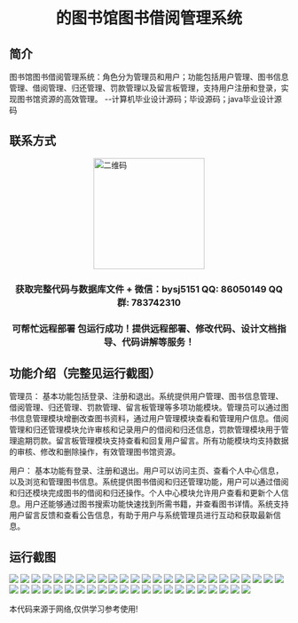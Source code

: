 <p><h1 align="center">的图书馆图书借阅管理系统</h1></p>

## 简介
图书馆图书借阅管理系统：角色分为管理员和用户；功能包括用户管理、图书信息管理、借阅管理、归还管理、罚款管理以及留言板管理，支持用户注册和登录，实现图书馆资源的高效管理。    --计算机毕业设计源码；毕设源码；java毕业设计源码


## 联系方式
<img src="https://bs-1329754181.cos.ap-shanghai.myqcloud.com/wx.jpg" alt="二维码" style="display: block; margin: 0 auto;" width="200px">
<p><h3 align="center">获取完整代码与数据库文件 + 微信：bysj5151 QQ: 86050149 QQ群: 783742310</h3></p>
<p><h3 align="center">可帮忙远程部署 包运行成功！提供远程部署、修改代码、设计文档指导、代码讲解等服务！</h3></p>

## 功能介绍（完整见运行截图）
管理员： 基本功能包括登录、注册和退出。系统提供用户管理、图书信息管理、借阅管理、归还管理、罚款管理、留言板管理等多项功能模块。管理员可以通过图书信息管理模块增删改查图书资料，通过用户管理模块查看和管理用户信息。借阅管理和归还管理模块允许审核和记录用户的借阅和归还信息，罚款管理模块用于管理逾期罚款。留言板管理模块支持查看和回复用户留言。所有功能模块均支持数据的审核、修改和删除操作，有效管理图书馆资源。

用户： 基本功能有登录、注册和退出。用户可以访问主页、查看个人中心信息，以及浏览和管理图书信息。系统提供图书借阅和归还管理功能，用户可以通过借阅和归还模块完成图书的借阅和归还操作。个人中心模块允许用户查看和更新个人信息。用户还能够通过图书搜索功能快速找到所需书籍，并查看图书详情。系统支持用户留言反馈和查看公告信息，有助于用户与系统管理员进行互动和获取最新信息。


## 运行截图
![](https://bs-1329754181.cos.ap-shanghai.myqcloud.com/ssm/LibraryBookBorrowingManagementSystem/img/001.jpg)
![](https://bs-1329754181.cos.ap-shanghai.myqcloud.com/ssm/LibraryBookBorrowingManagementSystem/img/002.jpg)
![](https://bs-1329754181.cos.ap-shanghai.myqcloud.com/ssm/LibraryBookBorrowingManagementSystem/img/003.jpg)
![](https://bs-1329754181.cos.ap-shanghai.myqcloud.com/ssm/LibraryBookBorrowingManagementSystem/img/004.jpg)
![](https://bs-1329754181.cos.ap-shanghai.myqcloud.com/ssm/LibraryBookBorrowingManagementSystem/img/005.jpg)
![](https://bs-1329754181.cos.ap-shanghai.myqcloud.com/ssm/LibraryBookBorrowingManagementSystem/img/006.jpg)
![](https://bs-1329754181.cos.ap-shanghai.myqcloud.com/ssm/LibraryBookBorrowingManagementSystem/img/007.jpg)
![](https://bs-1329754181.cos.ap-shanghai.myqcloud.com/ssm/LibraryBookBorrowingManagementSystem/img/008.jpg)
![](https://bs-1329754181.cos.ap-shanghai.myqcloud.com/ssm/LibraryBookBorrowingManagementSystem/img/009.jpg)
![](https://bs-1329754181.cos.ap-shanghai.myqcloud.com/ssm/LibraryBookBorrowingManagementSystem/img/010.jpg)
![](https://bs-1329754181.cos.ap-shanghai.myqcloud.com/ssm/LibraryBookBorrowingManagementSystem/img/011.jpg)
![](https://bs-1329754181.cos.ap-shanghai.myqcloud.com/ssm/LibraryBookBorrowingManagementSystem/img/012.jpg)
![](https://bs-1329754181.cos.ap-shanghai.myqcloud.com/ssm/LibraryBookBorrowingManagementSystem/img/013.jpg)
![](https://bs-1329754181.cos.ap-shanghai.myqcloud.com/ssm/LibraryBookBorrowingManagementSystem/img/014.jpg)
![](https://bs-1329754181.cos.ap-shanghai.myqcloud.com/ssm/LibraryBookBorrowingManagementSystem/img/015.jpg)
![](https://bs-1329754181.cos.ap-shanghai.myqcloud.com/ssm/LibraryBookBorrowingManagementSystem/img/016.jpg)
![](https://bs-1329754181.cos.ap-shanghai.myqcloud.com/ssm/LibraryBookBorrowingManagementSystem/img/017.jpg)
![](https://bs-1329754181.cos.ap-shanghai.myqcloud.com/ssm/LibraryBookBorrowingManagementSystem/img/018.jpg)
![](https://bs-1329754181.cos.ap-shanghai.myqcloud.com/ssm/LibraryBookBorrowingManagementSystem/img/019.jpg)
![](https://bs-1329754181.cos.ap-shanghai.myqcloud.com/ssm/LibraryBookBorrowingManagementSystem/img/020.jpg)
![](https://bs-1329754181.cos.ap-shanghai.myqcloud.com/ssm/LibraryBookBorrowingManagementSystem/img/021.jpg)
![](https://bs-1329754181.cos.ap-shanghai.myqcloud.com/ssm/LibraryBookBorrowingManagementSystem/img/022.jpg)
![](https://bs-1329754181.cos.ap-shanghai.myqcloud.com/ssm/LibraryBookBorrowingManagementSystem/img/023.jpg)
![](https://bs-1329754181.cos.ap-shanghai.myqcloud.com/ssm/LibraryBookBorrowingManagementSystem/img/024.jpg)
![](https://bs-1329754181.cos.ap-shanghai.myqcloud.com/ssm/LibraryBookBorrowingManagementSystem/img/025.jpg)
![](https://bs-1329754181.cos.ap-shanghai.myqcloud.com/ssm/LibraryBookBorrowingManagementSystem/img/026.jpg)
![](https://bs-1329754181.cos.ap-shanghai.myqcloud.com/ssm/LibraryBookBorrowingManagementSystem/img/027.jpg)
![](https://bs-1329754181.cos.ap-shanghai.myqcloud.com/ssm/LibraryBookBorrowingManagementSystem/img/028.jpg)
![](https://bs-1329754181.cos.ap-shanghai.myqcloud.com/ssm/LibraryBookBorrowingManagementSystem/img/029.jpg)
![](https://bs-1329754181.cos.ap-shanghai.myqcloud.com/ssm/LibraryBookBorrowingManagementSystem/img/030.jpg)
![](https://bs-1329754181.cos.ap-shanghai.myqcloud.com/ssm/LibraryBookBorrowingManagementSystem/img/031.jpg)
![](https://bs-1329754181.cos.ap-shanghai.myqcloud.com/ssm/LibraryBookBorrowingManagementSystem/img/032.jpg)
![](https://bs-1329754181.cos.ap-shanghai.myqcloud.com/ssm/LibraryBookBorrowingManagementSystem/img/033.jpg)
![](https://bs-1329754181.cos.ap-shanghai.myqcloud.com/ssm/LibraryBookBorrowingManagementSystem/img/034.jpg)
![](https://bs-1329754181.cos.ap-shanghai.myqcloud.com/ssm/LibraryBookBorrowingManagementSystem/img/035.jpg)
![](https://bs-1329754181.cos.ap-shanghai.myqcloud.com/ssm/LibraryBookBorrowingManagementSystem/img/036.jpg)
![](https://bs-1329754181.cos.ap-shanghai.myqcloud.com/ssm/LibraryBookBorrowingManagementSystem/img/037.jpg)
![](https://bs-1329754181.cos.ap-shanghai.myqcloud.com/ssm/LibraryBookBorrowingManagementSystem/img/038.jpg)
![](https://bs-1329754181.cos.ap-shanghai.myqcloud.com/ssm/LibraryBookBorrowingManagementSystem/img/039.jpg)
![](https://bs-1329754181.cos.ap-shanghai.myqcloud.com/ssm/LibraryBookBorrowingManagementSystem/img/040.jpg)
![](https://bs-1329754181.cos.ap-shanghai.myqcloud.com/ssm/LibraryBookBorrowingManagementSystem/img/041.jpg)
![](https://bs-1329754181.cos.ap-shanghai.myqcloud.com/ssm/LibraryBookBorrowingManagementSystem/img/042.jpg)
![](https://bs-1329754181.cos.ap-shanghai.myqcloud.com/ssm/LibraryBookBorrowingManagementSystem/img/043.jpg)
![](https://bs-1329754181.cos.ap-shanghai.myqcloud.com/ssm/LibraryBookBorrowingManagementSystem/img/044.jpg)
![](https://bs-1329754181.cos.ap-shanghai.myqcloud.com/ssm/LibraryBookBorrowingManagementSystem/img/045.jpg)
![](https://bs-1329754181.cos.ap-shanghai.myqcloud.com/ssm/LibraryBookBorrowingManagementSystem/img/046.jpg)
![](https://bs-1329754181.cos.ap-shanghai.myqcloud.com/ssm/LibraryBookBorrowingManagementSystem/img/047.jpg)

<p>本代码来源于网络,仅供学习参考使用!</p>
